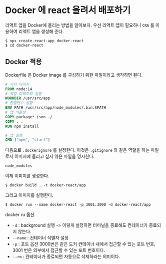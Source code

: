 # Docker 에 react 올려서 배포하기

리액트 앱을 Docker에 올리는 방법을 알아보자. 우선 리액트 앱이 필요하니 `CRA` 를 이용하여 리액트 앱을 생성해 준다.

```
$ npx create-react-app docker-react
$ cd docker-react
```

## Docker 적용

Dockerfile 은 Docker image 를 구성하기 위한 파일이라고 생각하면 된다.

```dockerfile
# 기저 이미지
FROM node:14
# 워킹 디렉토리 설정
WORKDIR /usr/src/app
# 환경변수 설정
ENV PATH /usr/src/app/node_modules/.bin:$PATH
# 앱 의존성
COPY package*.json ./
COPY . .
RUN npm install

# 앱 실행
CMD ["npm", "start"]
```

다음으로 `.dockerignore` 를 설정한다. 이것은 `.gitignore` 와 같은 역할을 하는 파일로서 이미지에 올리고 싶지 않은 파일을 명시한다.

```
node_modules
```

이제 이미지를 생성한다.

```
$ docker build . -t docker-react/app
```

그리고 이미지를 실행한다.

```
$ docker run --name docker-react -p 3001:3000 -d docker-react/app
```

docker ru 옵션

- `-d` : background 실행 -> 이렇게 설정하면 터미널을 종료해도 컨테이너가 종료되지 않는다.
- `--name` : 컨테이너 식별자 설정
- `-p` : 포트 옵션 3000번은 같은 도커 컨테이너 내에서 접근할 수 있는 포트 번호, 3001 번은 외부에서 접근할 수 있는 포트 번호이다.
- `--rm` : 컨테이너가 종료되면 자동으로 삭제하라는 의미이다.
